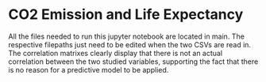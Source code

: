 # CO2 Emission and Life Expectancy

All the files needed to run this jupyter notebook are located in main. The respective filepaths just need to be edited when the two CSVs are read in. The correlation matrixes clearly display that there is not an actual correlation between the two studied variables, supporting the fact that there is no reason for a predictive model to be applied.
